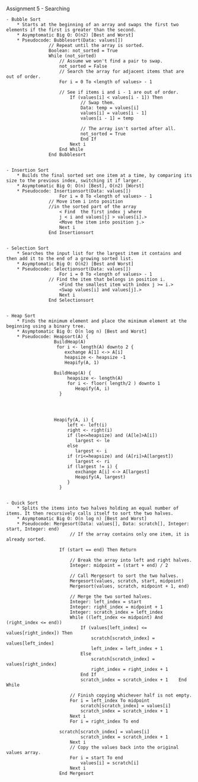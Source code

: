 Assignment 5 - Searching

    - Bubble Sort
        * Starts at the beginning of an array and swaps the first two elements if the first is greater than the second.
        * Asymptomatic Big O: O(n2) [Best and Worst]
        * Pseudocode: Bubblesort(Data: values[])
                    // Repeat until the array is sorted.
                    Boolean: not_sorted = True
                    While (not_sorted)
                        // Assume we won't find a pair to swap.
                        not_sorted = False
                        // Search the array for adjacent items that are out of order.
                        For i = 0 To <length of values> - 1
                
                        // See if items i and i - 1 are out of order.
                            If (values[i] < values[i - 1]) Then
                                // Swap them.
                                Data: temp = values[i]
                                values[i] = values[i - 1]
                                values[i - 1] = temp
                 
                                // The array isn't sorted after all.
                                not_sorted = True
                                End If
                            Next i
                        End While
                    End Bubblesort  


    - Insertion Sort
        * Builds the final sorted set one item at a time, by comparing its size to the previous index, switching it if larger.
        * Asymptomatic Big O: O(n) [Best], O(n2) [Worst]
        * Pseudocode: Insertionsort(Data: values[])
                        For i = 0 To <length of values> - 1
                    // Move item i into position
                    //in the sorted part of the array
                        < Find  the first index j where
                        j < i and values[j] > values[i].>
                        <Move the item into position j.>
                        Next i
                    End Insertionsort


    - Selection Sort
        * Searches the input list for the largest item it contains and then add it to the end of a growing sorted list.
        * Asymptomatic Big O: O(n2) [Best and Worst]
        * Pseudocode: Selectionsort(Data: values[])
                        For i = 0 To <length of values> - 1
                    // Find the item that belongs in position i.
                        <Find the smallest item with index j >= i.>
                        <Swap values[i] and values[j].>
                        Next i
                    End Selectionsort  


    - Heap Sort
        * Finds the minimum element and place the minimum element at the beginning using a binary tree.
        * Asymptomatic Big O: O(n log n) [Best and Worst]
        * Pseudocode: Heapsort(A) {
                      BuildHeap(A)
                       for i <- length(A) downto 2 {
                          exchange A[1] <-> A[i]
                          heapsize <- heapsize -1
                          Heapify(A, 1)

                      BuildHeap(A) {
                           heapsize <- length(A)
                           for i <- floor( length/2 ) downto 1
                              Heapify(A, i)
                        }
                        
                        
                        
                        
                      Heapify(A, i) {
                           left <- left(i)
                           right <- right(i)
                           if (le<=heapsize) and (A[le]>A[i])
                              largest <- le
                           else
                              largest <- i 
                           if (ri<=heapsize) and (A[ri]>A[largest])
                              largest <- ri
                           if (largest != i) {
                              exchange A[i] <-> A[largest]
                              Heapify(A, largest)
                           }
                        }


    - Quick Sort
        * Splits the items into two halves holding an equal number of items. It then recursively calls itself to sort the two halves.
        * Asymptomatic Big O: O(n log n) [Best and Worst]
        * Pseudocode: Mergesort(Data: values[], Data: scratch[], Integer: start, Integer: end)
                            // If the array contains only one item, it is already sorted.
                        
                        If (start == end) Then Return
                         
                            // Break the array into left and right halves.
                            Integer: midpoint = (start + end) / 2
                         
                            // Call Mergesort to sort the two halves.
                            Mergesort(values, scratch, start, midpoint)
                            Mergesort(values, scratch, midpoint + 1, end)
                         
                            // Merge the two sorted halves.
                            Integer: left_index = start
                            Integer: right_index = midpoint + 1
                            Integer: scratch_index = left_index
                            While ((left_index <= midpoint) And (right_index <= end))
                                If (values[left_index] <= values[right_index]) Then
                                    scratch[scratch_index] = values[left_index]
                                    left_index = left_index + 1
                                Else
                                    scratch[scratch_index] = values[right_index]
                                    right_index = right_index + 1
                                End If
                                scratch_index = scratch_index + 1    End While
                         
                            // Finish copying whichever half is not empty.
                            For i = left_index To midpoint
                                scratch[scratch_index] = values[i]
                                scratch_index = scratch_index + 1
                            Next i
                            For i = right_index To end
                        
                        scratch[scratch_index] = values[i]
                                scratch_index = scratch_index + 1
                            Next i
                            // Copy the values back into the original values array.
                            For i = start To end
                                values[i] = scratch[i]
                            Next i
                        End Mergesort